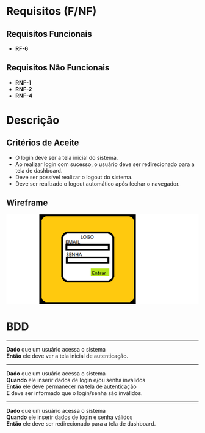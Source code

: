 # Requisitos (F/NF)

## Requisitos Funcionais

- **RF-6**

## Requisitos Não Funcionais

- **RNF-1**
- **RNF-2**
- **RNF-4**

# Descrição

## Critérios de Aceite

- O login deve ser a tela inicial do sistema.
- Ao realizar login com sucesso, o usuário deve ser redirecionado para a tela de dashboard.
- Deve ser possível realizar o logout do sistema.
- Deve ser realizado o logout automático após fechar o navegador.

## Wireframe

![Wireframe](https://github.com/api-5-sem/api-documentation/blob/main/assets/BACKLOG/login.png)

# BDD

---

**Dado** que um usuário acessa o sistema  
**Então** ele deve ver a tela inicial de autenticação.

---

**Dado** que um usuário acessa o sistema  
**Quando** ele inserir dados de login e/ou senha inválidos  
**Então** ele deve permanecer na tela de autenticação  
**E** deve ser informado que o login/senha são inválidos.

---

**Dado** que um usuário acessa o sistema  
**Quando** ele inserir dados de login e senha válidos  
**Então** ele deve ser redirecionado para a tela de dashboard.
